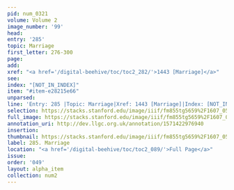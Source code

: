 ```yaml
---
pid: num_0321
volume: Volume 2
image_number: '99'
head: 
entry: '285'
topic: Marriage
first_letter: 276-300
page: 
add: 
xref: "<a href='/digital-beehive/toc/toc2_282/'>1443 [Marriage]</a>"
see: 
index: "[NOT_IN_INDEX]"
item: "#item-e28215e66"
unparsed: 
line: 'Entry: 285 |Topic: Marriage|Xref: 1443 [Marriage]|Index: [NOT_IN_INDEX]|#item-e28215e66'
selection: https://stacks.stanford.edu/image/iiif/fm855tg5659%2F1607_0566/312,3708,2996,685/full/0/default.jpg
full_image: https://stacks.stanford.edu/image/iiif/fm855tg5659%2F1607_0566/full/full/0/default.jpg
annotation_uri: http://dev.llgc.org.uk/annotation/1571422976940
insertion: 
thumbnail: https://stacks.stanford.edu/image/iiif/fm855tg5659%2F1607_0566/312,3708,600,180/250,/0/default.jpg
label: 285. Marriage
location: "<a href='/digital-beehive/toc/toc2_089/'>Full Page</a>"
issue: 
order: '049'
layout: alpha_item
collection: num2
---
```

